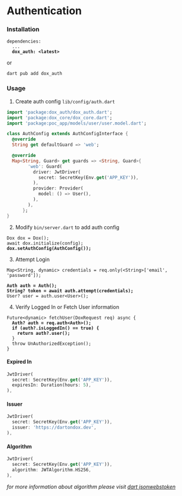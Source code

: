 # Authentication

### Installation

<pre class="language-yaml"><code class="lang-yaml">dependencies:
  ...
<strong>  dox_auth: &#x3C;latest>
</strong></code></pre>

or

```shell
dart pub add dox_auth
```

### Usage

1. Create auth config `lib/config/auth.dart`

```dart
import 'package:dox_auth/dox_auth.dart';
import 'package:dox_core/dox_core.dart';
import 'package:poc_app/models/user/user.model.dart';

class AuthConfig extends AuthConfigInterface {
  @override
  String get defaultGuard => 'web';

  @override
  Map<String, Guard> get guards => <String, Guard>{
        'web': Guard(
          driver: JwtDriver(
            secret: SecretKey(Env.get('APP_KEY')),
          ),
          provider: Provider(
            model: () => User(),
          ),
        ),
      };
}
```

2. Modify `bin/server.dart` to add auth config

<pre class="language-dart"><code class="lang-dart">Dox dox = Dox();
await dox.initialize(config);
<strong>dox.setAuthConfig(AuthConfig());
</strong></code></pre>

3. Attempt Login

<pre class="language-dart"><code class="lang-dart">Map&#x3C;String, dynamic> credentials = req.only(&#x3C;String>['email', 'password']);

<strong>Auth auth = Auth();
</strong><strong>String? token = await auth.attempt(credentials);
</strong>User? user = auth.user&#x3C;User>();
</code></pre>

4. Verify Logged In or Fetch User information

<pre class="language-dart"><code class="lang-dart">Future&#x3C;dynamic> fetchUser(DoxRequest req) async {
<strong>  Auth? auth = req.auth&#x3C;Auth>();
</strong><strong>  if (auth?.isLoggedIn() == true) {
</strong><strong>    return auth?.user();
</strong>  }
  throw UnAuthorizedException();
}
</code></pre>

#### Expired In&#x20;

```dart
JwtDriver(
  secret: SecretKey(Env.get('APP_KEY')),
  expiresIn: Duration(hours: 5),
),
```

#### Issuer&#x20;

```dart
JwtDriver(
  secret: SecretKey(Env.get('APP_KEY')),
  issuer: 'https://dartondox.dev',
),
```

#### Algorithm&#x20;

```dart
JwtDriver(
  secret: SecretKey(Env.get('APP_KEY')),
  algorithm: JWTAlgorithm.HS256,
),
```

_for more information about algorithm please visit_ [_dart jsonwebstoken_](https://pub.dev/packages/dart\_jsonwebtoken)
